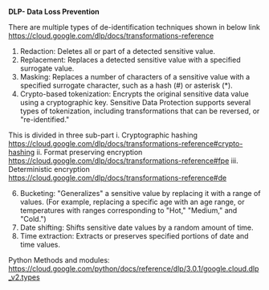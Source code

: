 **DLP- Data Loss Prevention**

There are multiple types of de-identification techniques shown in below link
https://cloud.google.com/dlp/docs/transformations-reference
1. Redaction: Deletes all or part of a detected sensitive value.
2. Replacement: Replaces a detected sensitive value with a specified surrogate value.
3. Masking: Replaces a number of characters of a sensitive value with a specified surrogate character, such as a hash (#) or asterisk (*).
4. Crypto-based tokenization: Encrypts the original sensitive data value using a cryptographic key. Sensitive Data Protection supports several types of tokenization, including transformations that can be reversed, or "re-identified."

  This is divided in three sub-part
      i. Cryptographic hashing https://cloud.google.com/dlp/docs/transformations-reference#crypto-hashing
    ii. Format preserving encryption https://cloud.google.com/dlp/docs/transformations-reference#fpe
    iii. Deterministic encryption https://cloud.google.com/dlp/docs/transformations-reference#de
    
6. Bucketing: "Generalizes" a sensitive value by replacing it with a range of values. (For example, replacing a specific age with an age range, or temperatures with ranges corresponding to "Hot," "Medium," and "Cold.")
7. Date shifting: Shifts sensitive date values by a random amount of time.
8. Time extraction: Extracts or preserves specified portions of date and time values.

Python Methods and modules: https://cloud.google.com/python/docs/reference/dlp/3.0.1/google.cloud.dlp_v2.types
